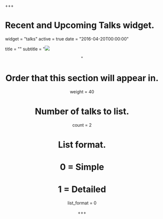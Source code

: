 +++
# Recent and Upcoming Talks widget.
widget = "talks"
active = true
date = "2016-04-20T00:00:00"

title = ""
subtitle = "<img src = '/img/headers/workshops.png'><center>"
# Order that this section will appear in.
weight = 40

# Number of talks to list.
count = 2

# List format.
#   0 = Simple
#   1 = Detailed
list_format = 0

+++

